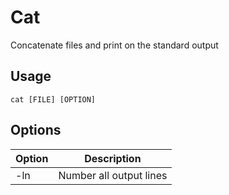# Cat
Concatenate files and print on the standard output

## Usage
```
cat [FILE] [OPTION]
```

## Options

| Option | Description |
|--------|-------------|
| -ln    | Number all output lines |